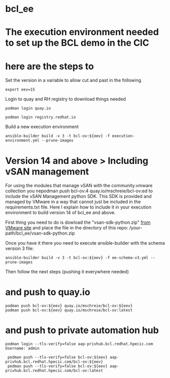 # bcl_ee
# The execution environment needed to set up the BCL demo in the CIC
# here are the steps to

Set the version in a variable to allow cut and past in the following
 ```
 export eev=15
 ```
Login to quay and RH registry to download things needed
 ```
 podman login quay.io
 ```
 ```
 podman login registry.redhat.io
 ```
Build a new execution environment
 ```
 ansible-builder build -v 3 -t bcl-ov:${eev} -f execution-environment.yml --prune-images
 ```

# Version 14 and above > Including vSAN management 

For using the modules that manage vSAN with the community.vmware collection you nepodman push bcl-ov:4 quay.io/mschreie/bcl-ov:ed to include the vSAN Management python SDK. This SDK is provided and managed by VMware in a way that cannot just be included in the requirements.txt file. Here I explain how to include it in your execution environment to build version 14 of bcl_ee and above.

First thing you need to do is dowload the "vsan-sdk-python.zip" [from VMware site](https://developer.vmware.com/web/sdk/7.0%20U2/vsan-python) and place the file in the directory of this repo: /your-path/bcl_ee/vsan-sdk-python.zip

Once you have it there you need to execute ansible-builder with the schema version 3 file:

```
ansible-builder build -v 3 -t bcl-ov:${eev} -f ee-schema-v3.yml --prune-images
```

Then follow the next steps (pushing it everywhere needed)

# and push to quay.io
 ```
 podman push bcl-ov:${eev} quay.io/mschreie/bcl-ov:${eev}
 podman push bcl-ov:${eev} quay.io/mschreie/bcl-ov:latest
 ```

# and push to private automation hub
 ```
 podman login --tls-verify=false aap-privhub.bcl.redhat.hpecic.com
 Username: admin
```
```
 podman push --tls-verify=false bcl-ov:${eev} aap-privhub.bcl.redhat.hpecic.com/bcl-ov:${eev}
 podman push --tls-verify=false bcl-ov:${eev} aap-privhub.bcl.redhat.hpecic.com/bcl-ov:latest
 ```

